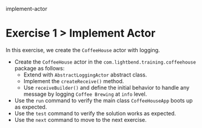 implement-actor

# Exercise 1 > Implement Actor

In this exercise, we create the `CoffeeHouse` actor with logging.

- Create the `CoffeeHouse` actor in the `com.lightbend.training.coffeehouse` package as follows:
    - Extend with `AbstractLoggingActor` abstract class.
    - Implement the `createReceive()` method.
    - Use `receiveBuilder()` and define the initial behavior to handle any message by logging `Coffee Brewing` at `info` level.
- Use the `run` command to verify the main class `CoffeeHouseApp` boots up as expected.
- Use the `test` command to verify the solution works as expected.
- Use the `next` command to move to the next exercise.